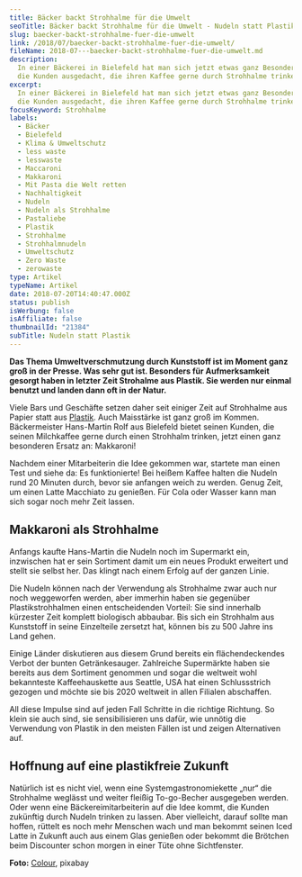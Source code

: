 ```yaml
---
title: Bäcker backt Strohhalme für die Umwelt
seoTitle: Bäcker backt Strohhalme für die Umwelt - Nudeln statt Plastik
slug: baecker-backt-strohhalme-fuer-die-umwelt
link: /2018/07/baecker-backt-strohhalme-fuer-die-umwelt/
fileName: 2018-07---baecker-backt-strohhalme-fuer-die-umwelt.md
description:
  In einer Bäckerei in Bielefeld hat man sich jetzt etwas ganz Besonderes für
  die Kunden ausgedacht, die ihren Kaffee gerne durch Strohhalme trinken.
excerpt:
  In einer Bäckerei in Bielefeld hat man sich jetzt etwas ganz Besonderes für
  die Kunden ausgedacht, die ihren Kaffee gerne durch Strohhalme trinken.
focusKeyword: Strohhalme
labels:
  - Bäcker
  - Bielefeld
  - Klima & Umweltschutz
  - less waste
  - lesswaste
  - Maccaroni
  - Makkaroni
  - Mit Pasta die Welt retten
  - Nachhaltigkeit
  - Nudeln
  - Nudeln als Strohhalme
  - Pastaliebe
  - Plastik
  - Strohhalme
  - Strohhalmnudeln
  - Umweltschutz
  - Zero Waste
  - zerowaste
type: Artikel
typeName: Artikel
date: 2018-07-20T14:40:47.000Z
status: publish
isWerbung: false
isAffiliate: false
thumbnailId: "21384"
subTitle: Nudeln statt Plastik
---
```


<strong>Das Thema Umweltverschmutzung durch Kunststoff ist im Moment ganz groß
in der Presse. Was sehr gut ist. Besonders für Aufmerksamkeit gesorgt haben in
letzter Zeit Strohalme aus Plastik. Sie werden nur einmal benutzt und landen
dann oft in der Natur.</strong>

Viele Bars und Geschäfte setzen daher seit einiger Zeit auf Strohhalme aus
Papier statt aus [Plastik](/?s=Plastik). Auch Maisstärke ist ganz groß im
Kommen. Bäckermeister Hans-Martin Rolf aus Bielefeld bietet seinen Kunden, die
seinen Milchkaffee gerne durch einen Strohhalm trinken, jetzt einen ganz
besonderen Ersatz an: Makkaroni!

Nachdem einer Mitarbeiterin die Idee gekommen war, startete man einen Test und
siehe da: Es funktionierte! Bei heißem Kaffee halten die Nudeln rund 20 Minuten
durch, bevor sie anfangen weich zu werden. Genug Zeit, um einen Latte Macchiato
zu genießen. Für Cola oder Wasser kann man sich sogar noch mehr Zeit lassen.

## Makkaroni als Strohhalme

Anfangs kaufte Hans-Martin die Nudeln noch im Supermarkt ein, inzwischen hat er
sein Sortiment damit um ein neues Produkt erweitert und stellt sie selbst her.
Das klingt nach einem Erfolg auf der ganzen Linie.

Die Nudeln können nach der Verwendung als Strohhalme zwar auch nur noch
weggeworfen werden, aber immerhin haben sie gegenüber Plastikstrohhalmen einen
entscheidenden Vorteil: Sie sind innerhalb kürzester Zeit komplett biologisch
abbaubar. Bis sich ein Strohhalm aus Kunststoff in seine Einzelteile zersetzt
hat, können bis zu 500 Jahre ins Land gehen.

Einige Länder diskutieren aus diesem Grund bereits ein flächendeckendes Verbot
der bunten Getränkesauger. Zahlreiche Supermärkte haben sie bereits aus dem
Sortiment genommen und sogar die weltweit wohl bekannteste Kaffeehauskette aus
Seattle, USA hat einen Schlussstrich gezogen und möchte sie bis 2020 weltweit in
allen Filialen abschaffen.

All diese Impulse sind auf jeden Fall Schritte in die richtige Richtung. So
klein sie auch sind, sie sensibilisieren uns dafür, wie unnötig die Verwendung
von Plastik in den meisten Fällen ist und zeigen Alternativen auf.

## Hoffnung auf eine plastikfreie Zukunft

Natürlich ist es nicht viel, wenn eine Systemgastronomiekette „nur“ die
Strohhalme weglässt und weiter fleißig To-go-Becher ausgegeben werden. Oder wenn
eine Bäckereimitarbeiterin auf die Idee kommt, die Kunden zukünftig durch Nudeln
trinken zu lassen. Aber vielleicht, darauf sollte man hoffen, rüttelt es noch
mehr Menschen wach und man bekommt seinen Iced Latte in Zukunft auch aus einem
Glas genießen oder bekommt die Brötchen beim Discounter schon morgen in einer
Tüte ohne Sichtfenster.

<strong>Foto:</strong> [Colour](https://pixabay.com/en/users/Couleur-1195798/),
pixabay
